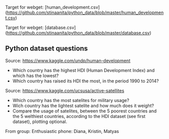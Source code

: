 Target for webget: [human_development.csv] (https://github.com/stinaanita/python_data/blob/master/human_development.csv)

Target for webget: [database.csv] (https://github.com/stinaanita/python_data/blob/master/database.csv)

## Python dataset questions


Source: https://www.kaggle.com/undp/human-development
*	Which country has the highest HDI (Human Development Index) and which has the lowest? 
* Which country has raised its HDI the most, in the period 1990 to 2014?


Source: https://www.kaggle.com/ucsusa/active-satellites
* Which country has the most satelites for military usage?
* Wich country has the lightest satelite and how much does it weight?
* Compare the usage of satelites, between the 5 poorest countries and the 5 welthiest countries, according to the HDI dataset (see first dataset), plotting optional.

From group: Enthusiastic phone: Diana, Kristin, Matyas

